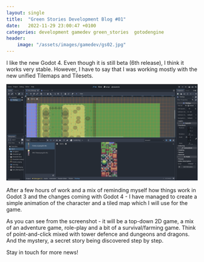 ```yaml
---
layout: single
title:  "Green Stories Development Blog #01"
date:   2022-11-29 23:00:47 +0100
categories: development gamedev green_stories  gotodengine
header:
    image: "/assets/images/gamedev/gs02.jpg"
---
```

I like the new Godot 4. Even though it is still beta (6th release), I think it works very stable. However, I have to say that I was working mostly with the new unified Tilemaps and Tilesets.

![Progress](/assets/images/gamedev/gs03.jpg)

After a few hours of work and a mix of reminding myself how things work in Godot 3 and the changes coming with Godot 4 - I have managed to create a simple animation of the character and a tiled map which I will use for the game.

As you can see from the screenshot - it will be a top-down 2D game, a mix of an adventure game, role-play and a bit of a survival/farming game. Think of point-and-click mixed with tower defence and dungeons and dragons. And the mystery, a secret story being discovered step by step. 

Stay in touch for more news!